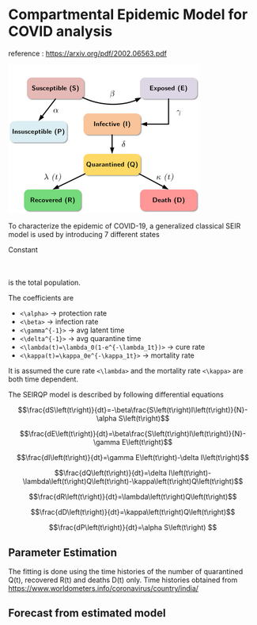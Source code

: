 
# Compartmental Epidemic Model for COVID analysis
reference : https://arxiv.org/pdf/2002.06563.pdf

![seirqdp model](/seirqdp.png)

To characterize the epidemic of COVID-19, a generalized classical SEIR model is used by introducing 7 different states

Constant <p align="center"><img src="/tex/bb9188fdda20aa975fe905e0527c2622.svg?invert_in_darkmode&sanitize=true" align=middle width=242.59716854999996pt height=14.42921205pt/></p> is the total population.

The coefficients are
  * `<\alpha>` → protection rate
  * `<\beta>` → infection rate
  * `<\gamma^{-1}>` → avg latent time
  * `<\delta^{-1}>` → avg quarantine time
  * `<\lambda(t)=\lambda_0(1-e^{-\lambda_1t})>` → cure rate
  * `<\kappa(t)=\kappa_0e^{-\kappa_1t}>` → mortality rate

It is assumed the cure rate `<\lambda>` and the mortality rate `<\kappa>` are both time dependent.

The SEIRQP model is described by following differential equations

$$\frac{dS\left(t\right)}{dt}=-\beta\frac{S\left(t\right)I\left(t\right)}{N}-\alpha S\left(t\right)$$

$$\frac{dE\left(t\right)}{dt}=\beta\frac{S\left(t\right)I\left(t\right)}{N}-\gamma E\left(t\right)$$

$$\frac{dI\left(t\right)}{dt}=\gamma E\left(t\right)-\delta I\left(t\right)$$

$$\frac{dQ\left(t\right)}{dt}=\delta I\left(t\right)-\lambda\left(t\right)Q\left(t\right)-\kappa\left(t\right)Q\left(t\right)$$

$$\frac{dR\left(t\right)}{dt}=\lambda\left(t\right)Q\left(t\right)$$

$$\frac{dD\left(t\right)}{dt}=\kappa\left(t\right)Q\left(t\right)$$

$$\frac{dP\left(t\right)}{dt}=\alpha S\left(t\right) $$

## Parameter Estimation
The fitting is done using the time histories of the number of quarantined Q(t), recovered R(t) and deaths D(t) only. Time histories obtained from   https://www.worldometers.info/coronavirus/country/india/

## Forecast from estimated model

